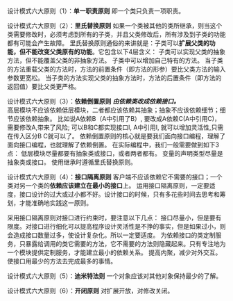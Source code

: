设计模式六大原则（1）：**单一职责原则**
即一个类只负责一项职责。

设计模式六大原则（2）：**里氏替换原则**
如果一个类被其他的类所继承，则当这个类需要修改时，必须考虑到所有的子类，并且父类修改后，所有涉及到子类的功能都有可能会产生故障。
里氏替换原则通俗的来讲就是：子类可以**扩展父类的功能，但不能改变父类原有的功能**。它包含以下4层含义：
    子类可以实现父类的抽象方法，但不能覆盖父类的非抽象方法。
    子类中可以增加自己特有的方法。
    当子类的方法重载父类的方法时，方法的前置条件（即方法的形参）要比父类方法的输入参数更宽松。
    当子类的方法实现父类的抽象方法时，方法的后置条件（即方法的返回值）要比父类更严格。

设计模式六大原则（3）：**依赖倒置原则** ***由依赖类改成依赖接口。***  
高层模块不应该依赖低层模块，二者都应该依赖其抽象；抽象不应该依赖细节；细节应该依赖抽象。
比如说A依赖B（A中引用了B）, 要改成A依赖C(A中引用C)，需要修改A,带来了风险;  可以B和C都实现接口I, A中引用I, 就可以增加灵活性,只需在传入区分B C就可以了。
    依赖倒置原则的核心就是要我们面向接口编程，理解了面向接口编程，也就理解了依赖倒置。
    在实际编程中，我们一般需要做到如下3点：
        低层模块尽量都要有抽象类或接口，或者两者都有。
        变量的声明类型尽量是抽象类或接口。
        使用继承时遵循里氏替换原则。

设计模式六大原则（4）：**接口隔离原则**
客户端不应该依赖它不需要的接口；一个类对另一个类的**依赖应该建立在最小的接口**上。
运用接口隔离原则，一定要适度，接口设计的过大或过小都不好。设计接口的时候，只有多花些时间去思考和筹划，才能准确地实践这一原则。

采用接口隔离原则对接口进行约束时，要注意以下几点：
接口尽量小，但是要有限度。对接口进行细化可以提高程序设计灵活性是不挣的事实，但是如果过小，则会造成接口数量过多，使设计复杂化。所以一定要适度。
为依赖接口的类定制服务，只暴露给调用的类它需要的方法，它不需要的方法则隐藏起来。只有专注地为一个模块提供定制服务，才能建立最小的依赖关系。
提高内聚，减少对外交互。使接口用最少的方法去完成最多的事情。

设计模式六大原则（5）：**迪米特法则**
一个对象应该对其他对象保持最少的了解。

设计模式六大原则（6）：**开闭原则**
对扩展开放，对修改关闭。